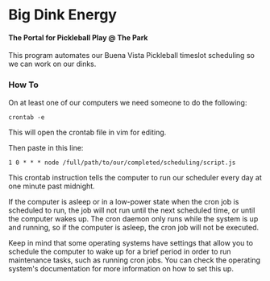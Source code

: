 # Big Dink Energy
#### The Portal for Pickleball Play @ The Park

This program automates our Buena Vista Pickleball timeslot scheduling so we can work on our dinks.

### How To

On at least one of our computers we need someone to do the following:

```
crontab -e
```

This will open the crontab file in vim for editing.

Then paste in this line:

```
1 0 * * * node /full/path/to/our/completed/scheduling/script.js
```

This crontab instruction tells the computer to run our scheduler every day at one minute past midnight.

If the computer is asleep or in a low-power state when the cron job is scheduled to run, the job will not run until the next scheduled time, or until the computer wakes up. The cron daemon only runs while the system is up and running, so if the computer is asleep, the cron job will not be executed.

Keep in mind that some operating systems have settings that allow you to schedule the computer to wake up for a brief period in order to run maintenance tasks, such as running cron jobs. You can check the operating system's documentation for more information on how to set this up.